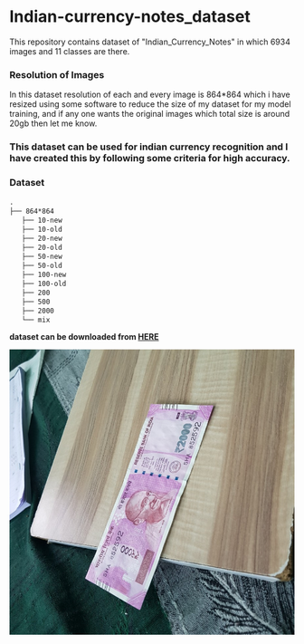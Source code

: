 # Indian-currency-notes_dataset
This repository contains dataset of "Indian_Currency_Notes" in which 6934 images and 11 classes are there.


### Resolution of Images
  In this dataset resolution of each and every image is 864*864 which i have resized using some software to reduce the size of my dataset for my model training, and if any one wants the original images which total size is around 20gb then let me know.
  
### This dataset can be used for indian currency recognition and I have created this by following some criteria for high accuracy.
 
 ### Dataset   
    .
    ├── 864*864                   
       ├── 10-new                 
       ├── 10-old                 
       ├── 20-new                 
       ├── 20-old                 
       ├── 50-new
       ├── 50-old
       ├── 100-new
       ├── 100-old
       ├── 200
       ├── 500
       ├── 2000
       └── mix
       
       
**dataset can be downloaded from <a href="https://drive.google.com/file/d/1s10mPfgmuRb9x8H1trKsP-u9KSwgGq6u/view?usp=sharing">HERE</a>**


![Currency](samples/1.jpg?raw=true "Currency")
